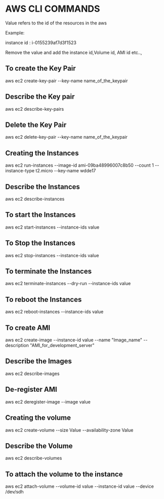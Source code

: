 # AWS CLI COMMANDS

Value refers to the id of the resources in the aws 

Example: 

instance id : i-0155239af7d3f1523

Remove the value and add the instance id,Volume id, AMI id etc.., 

To create the Key Pair
-----------------------
aws ec2 create-key-pair --key-name name_of_the_keypair

Describe the Key pair
---------------------
aws ec2 describe-key-pairs

Delete the Key Pair
-----------------
aws ec2 delete-key-pair --key-name name_of_the_keypair

Creating the Instances
-----------------------------
aws ec2 run-instances --image-id ami-09ba48996007c8b50 --count 1 --instance-type t2.micro --key-name wdde17

Describe the Instances
-------------------------
aws ec2 describe-instances

To start the Instances
-------------------------
aws ec2 start-instances --instance-ids value

To Stop the Instances
------------------------
aws ec2 stop-instances --instance-ids value

To terminate the Instances 
----------------------------
aws ec2 terminate-instances --dry-run --instance-ids value

To reboot the Instances
--------------------------
aws ec2 reboot-instances --instance-ids value

To create AMI
------------------
aws ec2 create-image --instance-id value --name "Image_name" --description "AMI_for_development_server"

Describe the Images
---------------------
aws ec2 describe-images

De-register AMI
------------------
aws ec2 deregister-image --image value

Creating the volume 
---------------------
aws ec2 create-volume --size Value --availability-zone Value

Describe the Volume
----------------------
aws ec2 describe-volumes

To attach the volume to the instance
--------------------------------------
aws ec2 attach-volume  --volume-id value --instance-id value --device /dev/sdh

 



